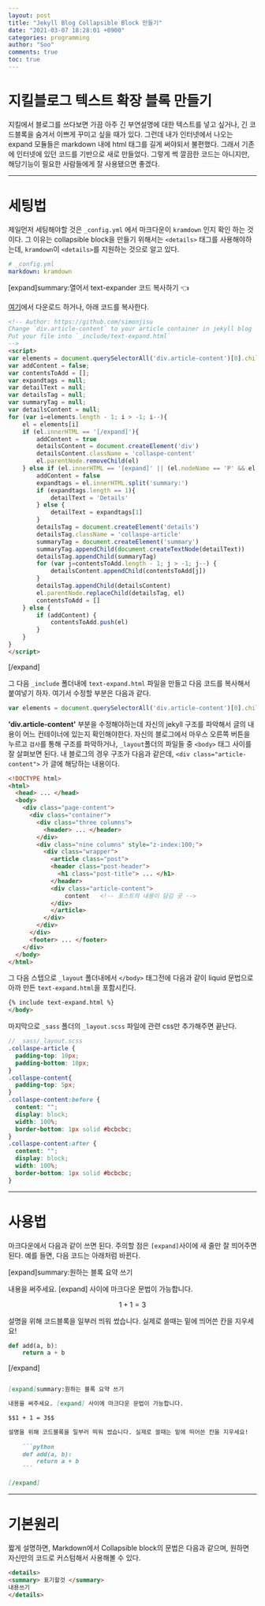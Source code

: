 ```yaml
---
layout: post
title: "Jekyll Blog Collapsible Block 만들기"
date: "2021-03-07 18:28:01 +0900"
categories: programming
author: "Soo"
comments: true
toc: true
---
```


# 지킬블로그 텍스트 확장 블록 만들기

지킬에서 블로그를 쓰다보면 가끔 아주 긴 부연설명에 대한 텍스트를 넣고 싶거나, 긴 코드블록을 숨겨서 이쁘게 꾸미고 싶을 때가 있다. 그런데 내가 인터넷에서 나오는 expand 모듈들은 markdown 내에 html 태그를 길게 써야되서 불편했다. 그래서 기존에 인터넷에 있던 코드를 기반으로 새로 만들었다. 그렇게 썩 깔끔한 코드는 아니지만, 해당기능이 필요한 사람들에게 잘 사용됐으면 좋겠다.

---

# 세팅법

제일먼저 세팅해야할 것은 `_config.yml` 에서 마크다운이 `kramdown` 인지 확인 하는 것이다. 그 이유는 collapsible block을 만들기 위해서는 `<details>` 태그를 사용해야하는데,  `kramdown`이 `<details>`를 지원하는 것으로 알고 있다.

```yaml
# _config.yml
markdown: kramdown
```

[expand]summary:열어서 text-expander 코드 복사하기 👈 

[여기](https://gist.githubusercontent.com/simonjisu/43c789bf44e9f8171be440b46f0948a5/raw/d37f4d6390f3a3c80e953356c6166e1505954e36/text-expand.html)에서 다운로드 하거나, 아래 코드를 복사한다.

```html
<!-- Author: https://github.com/simonjisu
Change `div.article-content` to your article container in jekyll blog
Put your file into `_include/text-expand.html`
-->
<script>
var elements = document.querySelectorAll('div.article-content')[0].childNodes; // 수정1 
var addContent = false;
var contentsToAdd = [];
var expandtags = null;
var detailText = null;
var detailsTag = null;
var summaryTag = null;
var detailsContent = null;
for (var i=elements.length - 1; i > -1; i--){
    el = elements[i]
    if (el.innerHTML == '[/expand]'){
        addContent = true
        detailsContent = document.createElement('div')
        detailsContent.className = 'collaspe-content'
        el.parentNode.removeChild(el)
    } else if (el.innerHTML == '[expand]' || (el.nodeName == 'P' && el.innerHTML.includes('[expand]summary:'))) {
        addContent = false
        expandtags = el.innerHTML.split('summary:')
        if (expandtags.length == 1){
            detailText = 'Details'
        } else {
            detailText = expandtags[1]
        }
        detailsTag = document.createElement('details')
        detailsTag.className = 'collaspe-article'
        summaryTag = document.createElement('summary')
        summaryTag.appendChild(document.createTextNode(detailText))
        detailsTag.appendChild(summaryTag)
        for (var j=contentsToAdd.length - 1; j > -1; j--) {
            detailsContent.appendChild(contentsToAdd[j])
        }
        detailsTag.appendChild(detailsContent)
        el.parentNode.replaceChild(detailsTag, el)
        contentsToAdd = []
    } else {
        if (addContent) {
            contentsToAdd.push(el)
        }
    }
}
</script>
```

[/expand]

그 다음 `_include` 폴더내에 `text-expand.html` 파일을 만들고 다음 코드를 복사해서 붙여넣기 하자. 여기서 수정할 부분은 다음과 같다.

```javascript
var elements = document.querySelectorAll('div.article-content')[0].childNodes;
```

**'div.article-content'** 부분을 수정해야하는데 자신의 jekyll 구조를 파악해서 글의 내용이 어느 컨테이너에 있는지 확인해야한다. 자신의 블로그에서 마우스 오른쪽 버튼을 누르고 `검사`를 통해 구조를 파악하거나, `_layout`폴더의 파일들 중 `<body>` 태그 사이를 잘 살펴보면 된다. 내 블로그의 경우 구조가 다음과 같은데, `<div class="article-content">` 가 글에 해당하는 내용이다.

```html
<!DOCTYPE html>
<html>
  <head> ... </head>
  <body>
    <div class="page-content">
      <div class="container">
        <div class="three columns">
          <header> ... </header>
        </div>
        <div class="nine columns" style="z-index:100;">
          <div class="wrapper">
            <article class="post">
            <header class="post-header">
              <h1 class="post-title"> ... </h1>
            </header>
            <div class="article-content">
                content   <!-- 포스트의 내용이 담김 곳 -->
            </div>
            </article>
          </div>
        </div>
      </div>
      <footer> ... </footer>
    </div>
  </body>
</html>
```

그 다음 스텝으로 `_layout` 폴더내에서 `</body>` 태그전에 다음과 같이 liquid 문법으로 아까 만든 `text-expand.html`을 포함시킨다.

```html
{% include text-expand.html %}
</body>
```

마지막으로 `_sass` 폴더의 `_layout.scss` 파일에 관련 css만 추가해주면 끝난다.

```scss
// _sass/_layout.scss 
.collaspe-article {
  padding-top: 10px;
  padding-bottom: 10px;
}
.collaspe-content{
  padding-top: 5px;
}
.collaspe-content:before {
  content: "";
  display: block;
  width: 100%;
  border-bottom: 1px solid #bcbcbc;
}
.collaspe-content:after {
  content: "";
  display: block;
  width: 100%;
  border-bottom: 1px solid #bcbcbc;
}
```

---

# 사용법

마크다운에서 다음과 같이 쓰면 된다. 주의할 점은 `[expand]`사이에 새 줄만 잘 띄어주면 된다. 예를 들면, 다음 코드는 아래처럼 바뀐다.

[expand]summary:원하는 블록 요약 쓰기

내용을 써주세요. [expand] 사이에 마크다운 문법이 가능합니다.

$$1 + 1 = 3$$

설명을 위해 코드블록을 일부러 띄워 썼습니다. 실제로 쓸때는 밑에 띄어쓴 칸을 지우세요!
    
```python
def add(a, b):
    return a + b
```

[/expand]

```markdown

[expand]summary:원하는 블록 요약 쓰기

내용을 써주세요. [expand] 사이에 마크다운 문법이 가능합니다.

$$1 + 1 = 3$$

설명을 위해 코드블록을 일부러 띄워 썼습니다. 실제로 쓸때는 밑에 띄어쓴 칸을 지우세요!
    
    ```python
    def add(a, b):
        return a + b
    ```

[/expand]

```

---

# 기본원리

짧게 설명하면, Markdown에서 Collapsible block의 문법은 다음과 같으며, 원하면 자신만의 코드로 커스텀해서 사용해볼 수 있다.

```html
<details>
<summary> 표기할것 </summary>
내용쓰기
</details>
```

